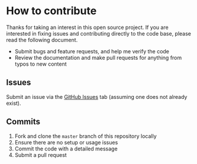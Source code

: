 # How to contribute

Thanks for taking an interest in this open source project. If you are interested in fixing issues and contributing directly to the code base, please read the following document.

- Submit bugs and feature requests, and help me verify the code
- Review the documentation and make pull requests for anything from typos to new content

## Issues

Submit an issue via the [GitHub Issues](https://github.com/MarioCatuogno/Clean-macOS/issues) tab (assuming one does not already exist).

## Commits

1. Fork and clone the `master` branch of this repository locally
2. Ensure there are no setup or usage issues
3. Commit the code with a detailed message
4. Submit a pull request
